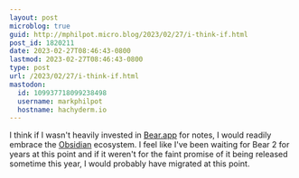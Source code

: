```yaml
---
layout: post
microblog: true
guid: http://mphilpot.micro.blog/2023/02/27/i-think-if.html
post_id: 1820211
date: 2023-02-27T08:46:43-0800
lastmod: 2023-02-27T08:46:43-0800
type: post
url: /2023/02/27/i-think-if.html
mastodon:
  id: 109937718099238498
  username: markphilpot
  hostname: hachyderm.io
---
```

I think if I wasn't heavily invested in [Bear.app](https://bear.app) for notes, I would readily embrace the [Obsidian](https://obsidian.md) ecosystem. I feel like I've been waiting for Bear 2 for years at this point and if it weren't for the faint promise of it being released sometime this year, I would probably have migrated at this point.

